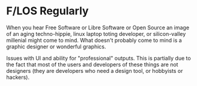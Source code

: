 # F/LOS Regularly

When you hear Free Software or Libre Software or Open Source an image of an aging techno-hippie, linux laptop toting developer, or silicon-valley millenial might come to mind. What doesn't probably come to mind is a graphic designer or wonderful graphics.

Issues with UI and ability for "professional" outputs. This is partially due to the fact that most of the users and developers of these things are not designers (they are developers who need a design tool, or hobbyists or hackers).
